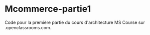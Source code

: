 # Mcommerce-partie1
Code pour la première partie du cours d'architecture MS
Course sur .openclassrooms.com. 

